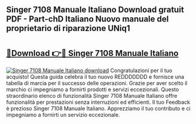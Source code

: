 ## Singer 7108 Manuale Italiano Download gratuit PDF - Part-chD Italiano Nuovo manuale del proprietario di riparazione UNiq1

# <h2><a href="http://dfbyg2i.blite.top/?on=Singer+7108+Manuale+Italiano">🔗Download 👉🔴 Singer 7108 Manuale Italiano</a></h2>

[![Singer 7108 Manuale Italiano download](https://i.imgur.com/lujVjoI.png)](http://dfbyg2i.blite.top/?on=Singer+7108+Manuale+Italiano)
Congratulazioni per il tuo acquisto! Questa guida celebra il tuo nuovo REDDDDDDD e fornisce una tabella di marcia per il successo delle operazioni. Grazie per aver scelto il marchio ci impegniamo a fornirti prodotti e servizi eccezionali. Questo straordinario elenco di funzionalità Singer 7108 Manuale Italiano offre funzionalità per prestazioni senza interruzioni ed efficienti. Il tuo Feedback è prezioso Singer 7108 Manuale Italiano. Apprezziamo il tuo contributo e ci impegniamo a fornirti un servizio eccezionale.
